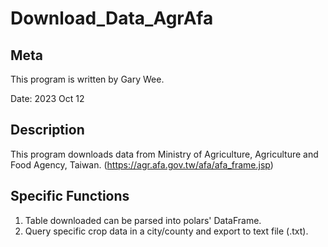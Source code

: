 # Download_Data_AgrAfa

## Meta
This program is written by Gary Wee.

Date: 2023 Oct 12

## Description
This program downloads data from Ministry of Agriculture, Agriculture and Food Agency, Taiwan. (https://agr.afa.gov.tw/afa/afa_frame.jsp) <br/>

## Specific Functions
1. Table downloaded can be parsed into polars' DataFrame. <br/>
2. Query specific crop data in a city/county and export to text file (.txt).
